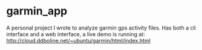 garmin_app
==============
A personal project I wrote to analyze garmin gps activity files.
Has both a cli interface and a web interface, a live demo is running at:
    http://cloud.ddboline.net/~ubuntu/garmin/html/index.html
